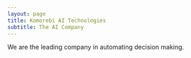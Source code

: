 ```yaml
---
layout: page
title: Komorebi AI Technologies
subtitle: The AI Company
---
```


We are the leading company in automating decision making.
